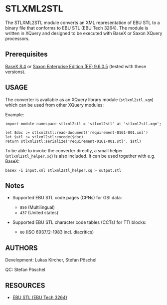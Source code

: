 # STLXML2STL
The STLXML2STL module converts an XML representation of EBU STL to a
binary file that conforms to EBU STL (EBU Tech 3264). The module is
written in XQuery and designed to be executed with BaseX or Saxon XQuery
processors.

## Prerequisites
[BaseX 8.4](http://basex.org/) or [Saxon Enterprise Edition (EE) 9.6.0.5](www.saxonica.com/) (tested with these versions).

## USAGE
The converter is available as an XQuery library module
(`stlxml2stl.xqm`) which can be used from other XQuery modules:

Example:

```
import module namespace stlxml2stl = 'stlxml2stl' at 'stlxml2stl.xqm';

let $doc := stlxml2stl:read-document('requirement-0161-001.xml')
let $stl := stlxml2stl:encode($doc)
return stlxml2stl:serialize('requirement-0161-001.stl', $stl)
```

To be able to invoke the converter directly, a small helper
(`stlxml2stl_helper.xq`) is also included. It can be used together with
e.g. BaseX:

```
basex -i input.xml stlxml2stl_helper.xq > output.stl
```

## Notes
* Supported EBU STL code pages (CPNs) for GSI data:
  * `850` (Multilingual)
  * `437` (United states)

* Supported EBU STL character code tables (CCTs) for TTI blocks:
  * `00` (ISO 6937/2-1983 incl. diacritics)

## AUTHORS
Development: Lukas Kircher, Stefan Pöschel

QC: Stefan Pöschel

## RESOURCES
* [EBU STL (EBU Tech 3264)](https://tech.ebu.ch/docs/tech/tech3264.pdf)
